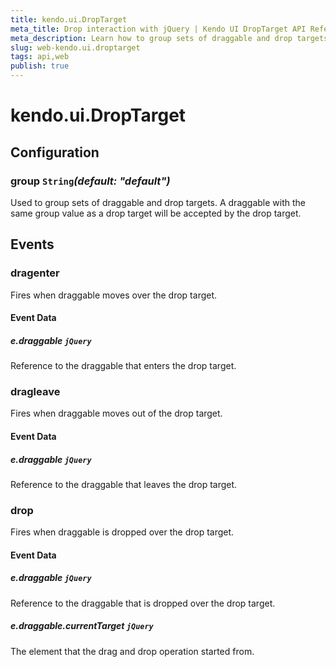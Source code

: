 ```yaml
---
title: kendo.ui.DropTarget
meta_title: Drop interaction with jQuery | Kendo UI DropTarget API Reference
meta_description: Learn how to group sets of draggable and drop targets, destroy all DropTarget instances from a group and handle events, fired once draggable interacts with the drop target.
slug: web-kendo.ui.droptarget
tags: api,web
publish: true
---
```


# kendo.ui.DropTarget

## Configuration

### group `String`*(default: "default")*

 Used to group sets of draggable and drop targets. A draggable with the same group value as a drop target will be accepted by the drop target.

## Events

### dragenter

Fires when draggable moves over the drop target.

#### Event Data

##### e.draggable `jQuery`

Reference to the draggable that enters the drop target.

### dragleave

Fires when draggable moves out of the drop target.

#### Event Data

##### e.draggable `jQuery`

Reference to the draggable that leaves the drop target.

### drop

Fires when draggable is dropped over the drop target.

#### Event Data

##### e.draggable `jQuery`

Reference to the draggable that is dropped over the drop target.

##### e.draggable.currentTarget `jQuery`

The element that the drag and drop operation started from.